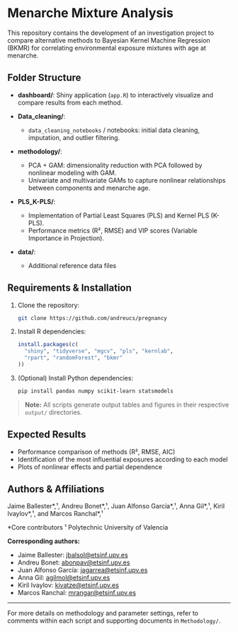 # Menarche Mixture Analysis

This repository contains the development of an investigation project to compare alternative methods to Bayesian Kernel Machine Regression (BKMR) for correlating environmental exposure mixtures with age at menarche.

## Folder Structure

* **dashboard/**: Shiny application (`app.R`) to interactively visualize and compare results from each method.
* **Data_cleaning/**:

  * `data_cleaning_notebooks` / notebooks: initial data cleaning, imputation, and outlier filtering.

* **methodology/**:

  * PCA + GAM: dimensionality reduction with PCA followed by nonlinear modeling with GAM.
  * Univariate and multivariate GAMs to capture nonlinear relationships between components and menarche age.
* **PLS\_K-PLS/**:

  * Implementation of Partial Least Squares (PLS) and Kernel PLS (K-PLS).
  * Performance metrics (R², RMSE) and VIP scores (Variable Importance in Projection).
* **data/**:

  * Additional reference data files

## Requirements & Installation

1. Clone the repository:

   ```bash
   git clone https://github.com/andreucs/pregnancy
   ```

2. Install R dependencies:

   ```r
   install.packages(c(
     "shiny", "tidyverse", "mgcv", "pls", "kernlab",
     "rpart", "randomForest", "bkmr"
   ))
   ```

3. (Optional) Install Python dependencies:

   ```bash
   pip install pandas numpy scikit-learn statsmodels
   ```

> **Note:** All scripts generate output tables and figures in their respective `output/` directories.

## Expected Results

* Performance comparison of methods (R², RMSE, AIC)
* Identification of the most influential exposures according to each model
* Plots of nonlinear effects and partial dependence

## Authors & Affiliations

Jaime Ballester\*,¹, Andreu Bonet\*,¹, Juan Alfonso García\*,¹, Anna Gil\*,¹, Kiril Ivaylov\*,¹, and Marcos Ranchal\*,¹

\*Core contributors
¹ Polytechnic University of Valencia

**Corresponding authors:**

* Jaime Ballester: [jbalsol@etsinf.upv.es](mailto:jbalsol@etsinf.upv.es)
* Andreu Bonet: [abonpav@etsinf.upv.es](mailto:abonpav@etsinf.upv.es)
* Juan Alfonso García: [jagarrea@etsinf.upv.es](mailto:jagarrea@etsinf.upv.es)
* Anna Gil: [agilmol@etsinf.upv.es](mailto:agilmol@etsinf.upv.es)
* Kiril Ivaylov: [kivatze@etsinf.upv.es](mailto:kivatze@etsinf.upv.es)
* Marcos Ranchal: [mrangar@etsinf.upv.es](mailto:mrangar@etsinf.upv.es)

---

For more details on methodology and parameter settings, refer to comments within each script and supporting documents in `Methodology/`.
